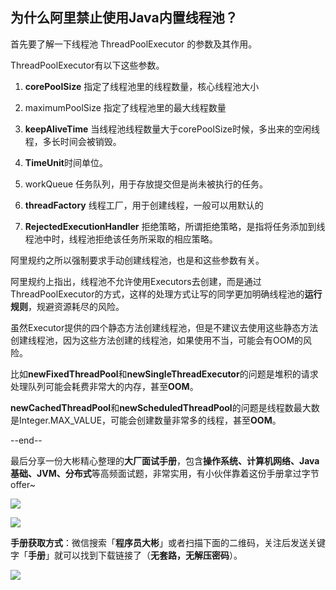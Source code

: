 ## 为什么阿里禁止使用Java内置线程池？

首先要了解一下线程池 ThreadPoolExecutor 的参数及其作用。

ThreadPoolExecutor有以下这些参数。

1. **corePoolSize** 指定了线程池里的线程数量，核心线程池大小
   
2. maximumPoolSize 指定了线程池里的最大线程数量
   
3. **keepAliveTime** 当线程池线程数量大于corePoolSize时候，多出来的空闲线程，多长时间会被销毁。
   
4. **TimeUnit**时间单位。
   
5. workQueue 任务队列，用于存放提交但是尚未被执行的任务。
   
6. **threadFactory** 线程工厂，用于创建线程，一般可以用默认的
   
7. **RejectedExecutionHandler** 拒绝策略，所谓拒绝策略，是指将任务添加到线程池中时，线程池拒绝该任务所采取的相应策略。

阿里规约之所以强制要求手动创建线程池，也是和这些参数有关。

阿里规约上指出，线程池不允许使用Executors去创建，而是通过ThreadPoolExecutor的方式，这样的处理方式让写的同学更加明确线程池的**运行规则**，规避资源耗尽的风险。

虽然Executor提供的四个静态方法创建线程池，但是不建议去使用这些静态方法创建线程池，因为这些方法创建的线程池，如果使用不当，可能会有OOM的风险。

比如**newFixedThreadPool**和**newSingleThreadExecutor**的问题是堆积的请求处理队列可能会耗费非常大的内存，甚至**OOM**。

**newCachedThreadPool**和**newScheduledThreadPool**的问题是线程数最大数是Integer.MAX_VALUE，可能会创建数量非常多的线程，甚至**OOM**。



--end--

最后分享一份大彬精心整理的**大厂面试手册**，包含**操作系统、计算机网络、Java基础、JVM、分布式**等高频面试题，非常实用，有小伙伴靠着这份手册拿过字节offer~

![](http://img.dabin-coder.cn/image/面试手册1.png)

![](http://img.dabin-coder.cn/image/面试手册.png)

**手册获取方式**：微信搜索「**程序员大彬**」或者扫描下面的二维码，关注后发送关键字「**手册**」就可以找到下载链接了（**无套路，无解压密码**）。

![](http://img.dabin-coder.cn/image/image-20221207225029295.png)